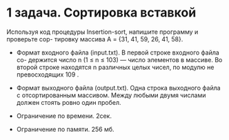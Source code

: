 # 1 задача. Сортировка вставкой

Используя код процедуры Insertion-sort, напишите программу и проверьте сор- тировку массива A = {31, 41, 59, 26, 41, 58}.

- Формат входного файла (input.txt). В первой строке входного файла со- держится число n (1 ≤ n ≤ 103) — число элементов в массиве. Во второй строке находятся n различных целых чисел, по модулю не превосходящих 109 .

- Формат выходного файла (output.txt). Одна строка выходного файла с отсортированным массивом. Между любыми двумя числами должен стоять ровно один пробел.

- Ограничение по времени. 2сек.
- Ограничение по памяти. 256 мб.
